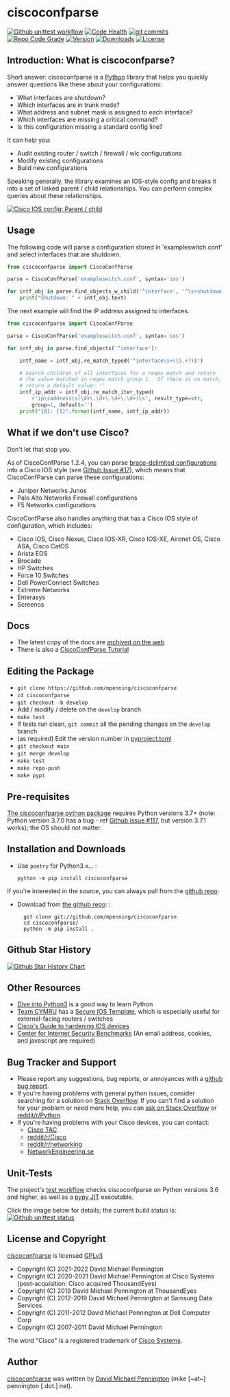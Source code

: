 ciscoconfparse
==============

[![Github unittest workflow][4]][5] [![Code Health][37]][38] [![git commits][41]][42] [![Repo Code Grade][43]][43]  [![Version][2]][3] [![Downloads][6]][7] [![License][8]][9]


Introduction: What is ciscoconfparse?
-------------------------------------

Short answer: ciscoconfparse is a [Python][10] library
that helps you quickly answer questions like these about your
configurations:

- What interfaces are shutdown?
- Which interfaces are in trunk mode?
- What address and subnet mask is assigned to each interface?
- Which interfaces are missing a critical command?
- Is this configuration missing a standard config line?

It can help you:

- Audit existing router / switch / firewall / wlc configurations
- Modify existing configurations
- Build new configurations

Speaking generally, the library examines an IOS-style config and breaks
it into a set of linked parent / child relationships. You can perform
complex queries about these relationships.

[![Cisco IOS config: Parent / child][11]][11]

Usage
-----

The following code will parse a configuration stored in
\'exampleswitch.conf\' and select interfaces that are shutdown.

```python
from ciscoconfparse import CiscoConfParse

parse = CiscoConfParse('exampleswitch.conf', syntax='ios')

for intf_obj in parse.find_objects_w_child('^interface', '^\s+shutdown'):
    print("Shutdown: " + intf_obj.text)
```

The next example will find the IP address assigned to interfaces.

```python
from ciscoconfparse import CiscoConfParse

parse = CiscoConfParse('exampleswitch.conf', syntax='ios')

for intf_obj in parse.find_objects('^interface'):

    intf_name = intf_obj.re_match_typed('^interface\s+(\S.+?)$')

    # Search children of all interfaces for a regex match and return
    # the value matched in regex match group 1.  If there is no match,
    # return a default value: ''
    intf_ip_addr = intf_obj.re_match_iter_typed(
        r'ip\saddress\s(\d+\.\d+\.\d+\.\d+)\s', result_type=str,
        group=1, default='')
    print("{0}: {1}".format(intf_name, intf_ip_addr))
```

What if we don\'t use Cisco?
----------------------------

Don\'t let that stop you.

As of CiscoConfParse 1.2.4, you can parse [brace-delimited configurations][13] into a Cisco IOS style (see [Github Issue \#17][14]), which means that CiscoConfParse can parse these configurations:

- Juniper Networks Junos
- Palo Alto Networks Firewall configurations
- F5 Networks configurations

CiscoConfParse also handles anything that has a Cisco IOS style of configuration, which includes:

- Cisco IOS, Cisco Nexus, Cisco IOS-XR, Cisco IOS-XE, Aironet OS, Cisco ASA, Cisco CatOS
- Arista EOS
- Brocade
- HP Switches
- Force 10 Switches
- Dell PowerConnect Switches
- Extreme Networks
- Enterasys
- Screenos

Docs
----

- The latest copy of the docs are [archived on the web][15]
- There is also a [CiscoConfParse Tutorial][16]

Editing the Package
-------------------

-   `git clone https://github.com/mpenning/ciscoconfparse`
-   `cd ciscoconfparse`
-   `git checkout -b develop`
-   Add / modify / delete on the `develop` branch
-   `make test`
-   If tests run clean, `git commit` all the pending changes on the `develop` branch
-   (as required) Edit the version number in [pyproject.toml][12]
-   `git checkout main`
-   `git merge develop`
-   `make test`
-   `make repo-push`
-   `make pypi`

Pre-requisites
--------------

[The ciscoconfparse python package][3] requires Python versions 3.7+ (note: Python version 3.7.0 has a bug - ref [Github issue \#117][18], but version 3.7.1 works); the OS should not matter.

Installation and Downloads
--------------------------

-   Use `poetry` for Python3.x\... :

        python -m pip install ciscoconfparse

If you\'re interested in the source, you can always pull from the [github repo][17]:

- Download from [the github repo][17]: :

        git clone git://github.com/mpenning/ciscoconfparse
        cd ciscoconfparse/
        python -m pip install .

Github Star History
-------------------

[![Github Star History Chart][40]][40]

Other Resources
---------------

- [Dive into Python3](http://www.diveintopython3.net/) is a good way to learn Python
- [Team CYMRU][30] has a [Secure IOS Template][29], which is especially useful for external-facing routers / switches
- [Cisco\'s Guide to hardening IOS devices][31]
- [Center for Internet Security Benchmarks][32] (An email address, cookies, and javascript are required)

Bug Tracker and Support
-----------------------

- Please report any suggestions, bug reports, or annoyances with a [github bug report][24].
- If you\'re having problems with general python issues, consider searching for a solution on [Stack Overflow][33].  If you can\'t find a solution for your problem or need more help, you can [ask on Stack Overflow][34] or [reddit/r/Python][39].
- If you\'re having problems with your Cisco devices, you can contact:
  - [Cisco TAC][28]
  - [reddit/r/Cisco][35]
  - [reddit/r/networking][36]
  - [NetworkEngineering.se][23]

Unit-Tests
----------

The project\'s [test workflow][1] checks ciscoconfparse on Python versions 3.6 and higher, as well as a [pypy JIT][22] executable.

Click the image below for details; the current build status is: [![Github unittest status][4]][5]

License and Copyright
---------------------

[ciscoconfparse][3] is licensed [GPLv3][21]

- Copyright (C) 2021-2022 David Michael Pennington
- Copyright (C) 2020-2021 David Michael Pennington at Cisco Systems (post-acquisition: Cisco acquired ThousandEyes)
- Copyright (C) 2019 David Michael Pennington at ThousandEyes
- Copyright (C) 2012-2019 David Michael Pennington at Samsung Data Services
- Copyright (C) 2011-2012 David Michael Pennington at Dell Computer Corp
- Copyright (C) 2007-2011 David Michael Pennington

The word \"Cisco\" is a registered trademark of [Cisco Systems][27].

Author
------

[ciscoconfparse][3] was written by [David Michael Pennington][25] (mike \[\~at\~\] pennington \[.dot.\] net).


  [1]: https://github.com/mpenning/ciscoconfparse/tree/master/.github/workflows
  [2]: https://img.shields.io/pypi/v/ciscoconfparse.svg
  [3]: https://pypi.python.org/pypi/ciscoconfparse/
  [4]: https://github.com/mpenning/ciscoconfparse/actions/workflows/tests.yml/badge.svg
  [5]: https://github.com/mpenning/ciscoconfparse/actions/workflows/tests.yml
  [6]: https://pepy.tech/badge/ciscoconfparse
  [7]: https://pepy.tech/project/ciscoconfparse
  [8]: http://img.shields.io/badge/license-GPLv3-blue.svg
  [9]: https://www.gnu.org/copyleft/gpl.html
  [10]: https://www.python.org
  [11]: https://raw.githubusercontent.com/mpenning/ciscoconfparse/master/sphinx-doc/_static/ciscoconfparse_overview_75pct.png
  [12]: https://github.com/mpenning/ciscoconfparse/blob/main/pyproject.toml
  [13]: https://github.com/mpenning/ciscoconfparse/blob/master/configs/sample_01.junos
  [14]: https://github.com/mpenning/ciscoconfparse/issues/17
  [15]: http://www.pennington.net/py/ciscoconfparse/
  [16]: http://pennington.net/tutorial/ciscoconfparse/ccp_tutorial.html
  [17]: https://github.com/mpenning/ciscoconfparse
  [18]: https://github.com/mpenning/ciscoconfparse/issues/117
  [19]: https://github.com/mpenning/ciscoconfparse/issues/13
  [20]: https://github.com/CrackerJackMack/
  [21]: http://www.gnu.org/licenses/gpl-3.0.html
  [22]: https://pypy.org
  [23]: https://networkengineering.stackexchange.com/
  [24]: https://github.com/mpenning/ciscoconfparse/issues/new/choose
  [25]: https://github.com/mpenning
  [26]: https://github.com/muir
  [27]: https://www.cisco.com/
  [28]: https://www.cisco.com/go/support
  [29]: https://www.cymru.com/Documents/secure-ios-template.html
  [30]: https://team-cymru.com/company/
  [31]: http://www.cisco.com/c/en/us/support/docs/ip/access-lists/13608-21.html
  [32]: https://learn.cisecurity.org/benchmarks
  [33]: https://stackoverflow.com
  [34]: http://stackoverflow.com/questions/ask
  [35]: https://www.reddit.com/r/Cisco/
  [36]: https://www.reddit.com/r/networking
  [37]: https://snyk.io/advisor/python/ciscoconfparse/badge.svg
  [38]: https://snyk.io/advisor/python/ciscoconfparse
  [39]: https://www.reddit.com/r/Python/
  [40]: https://api.star-history.com/svg?repos=mpenning/ciscoconfparse&type=Date
  [41]: https://img.shields.io/github/commit-activity/m/mpenning/ciscoconfparse
  [42]: https://img.shields.io/github/commit-activity/m/mpenning/ciscoconfparse
  [43]: https://www.codefactor.io/Content/badges/B.svg
